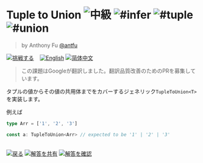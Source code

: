 <!--info-header-start--><h1>Tuple to Union <img src="https://img.shields.io/badge/-%E4%B8%AD%E7%B4%9A-eaa648" alt="中級"/> <img src="https://img.shields.io/badge/-%23infer-999" alt="#infer"/> <img src="https://img.shields.io/badge/-%23tuple-999" alt="#tuple"/> <img src="https://img.shields.io/badge/-%23union-999" alt="#union"/></h1><blockquote><p>by Anthony Fu <a href="https://github.com/antfu" target="_blank">@antfu</a></p></blockquote><p><a href="https://tsch.js.org/10/play/ja" target="_blank"><img src="https://img.shields.io/badge/-%E6%8C%91%E6%88%A6%E3%81%99%E3%82%8B-3178c6?logo=typescript" alt="挑戦する"/></a> &nbsp;&nbsp;&nbsp;<a href="./README.md" target="_blank"><img src="https://img.shields.io/badge/-English-gray" alt="English"/></a>  <a href="./README.zh-CN.md" target="_blank"><img src="https://img.shields.io/badge/-%E7%AE%80%E4%BD%93%E4%B8%AD%E6%96%87-gray" alt="简体中文"/></a> </p><!--info-header-end-->

> この課題はGoogleが翻訳しました。翻訳品質改善のためのPRを募集しています。

タプルの値からその値の共用体までをカバーするジェネリック`TupleToUnion<T>`を実装します。

例えば

```ts
type Arr = ['1', '2', '3']

const a: TupleToUnion<Arr> // expected to be '1' | '2' | '3'
```

<!--info-footer-start--><br><a href="../../README.ja.md" target="_blank"><img src="https://img.shields.io/badge/-%E6%88%BB%E3%82%8B-grey" alt="戻る"/></a> <a href="https://tsch.js.org/10/answer/ja" target="_blank"><img src="https://img.shields.io/badge/-%E8%A7%A3%E7%AD%94%E3%82%92%E5%85%B1%E6%9C%89-teal" alt="解答を共有"/></a> <a href="https://tsch.js.org/10/solutions" target="_blank"><img src="https://img.shields.io/badge/-%E8%A7%A3%E7%AD%94%E3%82%92%E7%A2%BA%E8%AA%8D-de5a77?logo=awesome-lists&logoColor=white" alt="解答を確認"/></a> <!--info-footer-end-->